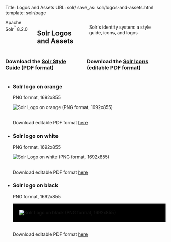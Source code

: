 Title: Logos and Assets
URL: solr/
save_as: solr/logos-and-assets.html
template: solr/page

<section class="hero alternate">
  <div class="row">
    <div class="large-12 columns">
      <div class="annotation">
        Apache Solr<sup>&trade;</sup> 8.2.0
      </div>
      <h1>Solr Logos and Assets</h1>
      <p>Solr's identity system: a style guide, icons, and logos</p>
      <div class="down-arrow"><a data-scroll href="#top"><i class="fa fa-angle-down fa-2x red"></i></a></div>
    </div>
  </div>
</section>

<section class="gray offset-small" id="top"></section>
<section class="gray">
  <div class="row">
    <div class="small-12 columns">
      <h3 class="asset-download">Download the <a href="{attach}/images/solr/identity/Solr_Styleguide.pdf">Solr Style Guide</a> (PDF format)</h3>
      <h3 class="asset-download">Download the <a href="{attach}/images/solr/identity/Solr_Icons.pdf">Solr Icons</a> (editable PDF format)</h3>
    </div>
  </div>
</section>

<section class="gray col-4">
  <div class="row">
    <ul class="small-block-grid-1 medium-block-grid-3">
      <li>
        <div class="box logo-box">
          <h3>Solr logo on orange</h3>
          <p>PNG format, 1692x855</p>
          <div class="img logo-container orange-background">
            <img class="resizeable-solr-logo" alt="Solr Logo on orange (PNG format, 1692x855)"
                 src="{attach}/images/solr/identity/Solr_Logo_on_orange.png"/>
          </div>
          <br />
          <p>Download editable PDF format <a href="{attach}/images/solr/identity/Solr_Logo_on_orange.pdf">here</a></p>
      </li>
      <li>
        <div class="box logo-box">
          <h3 class="fixed-wrap-point-logo-title">Solr logo on white</h3>
          <p>PNG format, 1692x855</p>
          <div class="img logo-container white-background">
            <img class="resizeable-solr-logo" alt="Solr Logo on white (PNG format, 1692x855)"
                 src="{attach}/images/solr/identity/Solr_Logo_on_white.png"/>
          </div>
          <br />
          <p>Download editable PDF format <a href="{attach}/images/solr/identity/Solr_Logo_on_white.pdf">here</a></p>
      </li>
      <li>
        <div class="box logo-box">
          <h3 class="fixed-wrap-point-logo-title">Solr logo on black</h3>
          <p>PNG format, 1692x855</p>
          <div class="img" style="background-color:#000; padding:20px; height:auto; width:auto">
            <img class="resizeable-solr-logo" alt="Solr Logo on black (PNG format, 1692x855)"
                 src="{attach}/images/solr/identity/Solr_Logo_on_black.png"/>
          </div>
          <br />
          <p>Download editable PDF format <a href="{attach}/images/solr/identity/Solr_Logo_on_black.pdf">here</a></p>
      </li>
    </div>
  </div>
</section>
